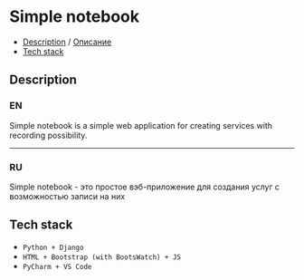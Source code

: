 # Simple notebook
- [Description](#EN) / [Описание](#RU)
- [Tech stack](#Tech-stack)

## Description
### EN
Simple notebook is a simple web application for creating services with recording possibility.

---
### RU
Simple notebook - это простое вэб-приложение для создания услуг с возможностью записи на них


## Tech stack
- `Python + Django`
- `HTML + Bootstrap (with BootsWatch) + JS`
- `PyCharm + VS Code`
